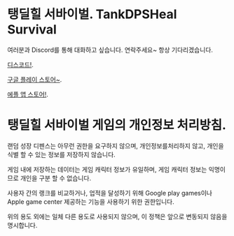 <h1 id="tankdpsheal">탱딜힐 서바이벌. TankDPSHeal Survival</h1>
<p>여러분과 Discord를 통해 대화하고 싶습니다.
연락주세요~ 항상 기다리겠습니다.</p>
<p><a href="https://discord.gg/cmbKXdXwEm">디스코드!</a>.</p>
<p><a href="https://discord.gg/cmbKXdXwEm">구글 플레이 스토어~</a>.</p>
<p><a href="https://discord.gg/cmbKXdXwEm">에플 앱 스토어!</a>.</p>
<h1 id="tankdpsheal-">탱딜힐 서바이벌 게임의 개인정보 처리방침.</h1>
<p>랜덤 성장 디펜스는 아무런 권한을 요구하지 않으며, 개인정보를처리하지 않고, 개인을 식별 할 수 있는 정보를 저장하지 않습니다.</p>
<p>게임 내에 저장하는 데이터는 게임 캐릭터 정보가 유일하며, 게임 캐릭터 정보는 익명이므로 개인을 구분 할 수 없습니다.</p>
<p>사용자 간의 랭크를 비교하거나, 업적을 달성하기 위해 Google play games이나 Apple game center 제공하는 기능을 사용하기 위한 권한입니다.</p>
<p>위의 용도 외에는 일체 다른 용도로 사용되지 않으며, 이 정책은 앞으로 변동되지 않음을 명시합니다.</p>
